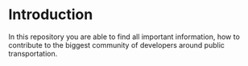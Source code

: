 # Introduction
In this repository you are able to find all important information, how to contribute to the biggest community of developers around public transportation. 

